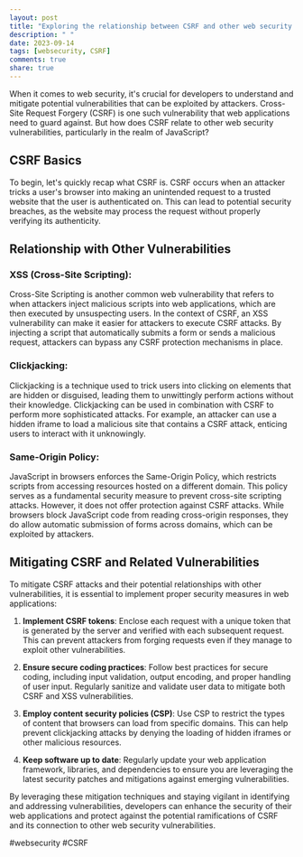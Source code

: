 ```yaml
---
layout: post
title: "Exploring the relationship between CSRF and other web security vulnerabilities in JavaScript"
description: " "
date: 2023-09-14
tags: [websecurity, CSRF]
comments: true
share: true
---
```


When it comes to web security, it's crucial for developers to understand and mitigate potential vulnerabilities that can be exploited by attackers. Cross-Site Request Forgery (CSRF) is one such vulnerability that web applications need to guard against. But how does CSRF relate to other web security vulnerabilities, particularly in the realm of JavaScript?

## CSRF Basics

To begin, let's quickly recap what CSRF is. CSRF occurs when an attacker tricks a user's browser into making an unintended request to a trusted website that the user is authenticated on. This can lead to potential security breaches, as the website may process the request without properly verifying its authenticity.

## Relationship with Other Vulnerabilities

### XSS (Cross-Site Scripting):

Cross-Site Scripting is another common web vulnerability that refers to when attackers inject malicious scripts into web applications, which are then executed by unsuspecting users. In the context of CSRF, an XSS vulnerability can make it easier for attackers to execute CSRF attacks. By injecting a script that automatically submits a form or sends a malicious request, attackers can bypass any CSRF protection mechanisms in place.

### Clickjacking:

Clickjacking is a technique used to trick users into clicking on elements that are hidden or disguised, leading them to unwittingly perform actions without their knowledge. Clickjacking can be used in combination with CSRF to perform more sophisticated attacks. For example, an attacker can use a hidden iframe to load a malicious site that contains a CSRF attack, enticing users to interact with it unknowingly.

### Same-Origin Policy:

JavaScript in browsers enforces the Same-Origin Policy, which restricts scripts from accessing resources hosted on a different domain. This policy serves as a fundamental security measure to prevent cross-site scripting attacks. However, it does not offer protection against CSRF attacks. While browsers block JavaScript code from reading cross-origin responses, they do allow automatic submission of forms across domains, which can be exploited by attackers.

## Mitigating CSRF and Related Vulnerabilities

To mitigate CSRF attacks and their potential relationships with other vulnerabilities, it is essential to implement proper security measures in web applications:

1. **Implement CSRF tokens**: Enclose each request with a unique token that is generated by the server and verified with each subsequent request. This can prevent attackers from forging requests even if they manage to exploit other vulnerabilities.

2. **Ensure secure coding practices**: Follow best practices for secure coding, including input validation, output encoding, and proper handling of user input. Regularly sanitize and validate user data to mitigate both CSRF and XSS vulnerabilities.

3. **Employ content security policies (CSP)**: Use CSP to restrict the types of content that browsers can load from specific domains. This can help prevent clickjacking attacks by denying the loading of hidden iframes or other malicious resources.

4. **Keep software up to date**: Regularly update your web application framework, libraries, and dependencies to ensure you are leveraging the latest security patches and mitigations against emerging vulnerabilities.

By leveraging these mitigation techniques and staying vigilant in identifying and addressing vulnerabilities, developers can enhance the security of their web applications and protect against the potential ramifications of CSRF and its connection to other web security vulnerabilities.

#websecurity #CSRF